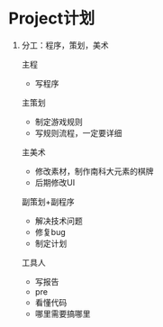 # Project计划

1. 分工：程序，策划，美术

   主程

   - 写程序

   主策划

   - 制定游戏规则
   - 写规则流程，一定要详细

   主美术

   - 修改素材，制作南科大元素的棋牌
   - 后期修改UI

   副策划+副程序

   - 解决技术问题
   - 修复bug
   - 制定计划

   工具人

   - 写报告
   - pre
   - 看懂代码
   - 哪里需要搞哪里

   